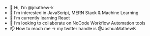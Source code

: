 - 👋 Hi, I’m @jmathew-k
- 👀 I’m interested in JavaScript, MERN Stack & Machine Learning
- 🌱 I’m currently learning React
- 💞️ I’m looking to collaborate on NoCode Workflow Automation tools
- 📫 How to reach me -> my twitter handle is @JoshuaMathewK

<!---
jmathew-k/jmathew-k is a ✨ special ✨ repository because its `README.md` (this file) appears on your GitHub profile.
You can click the Preview link to take a look at your changes.
--->
